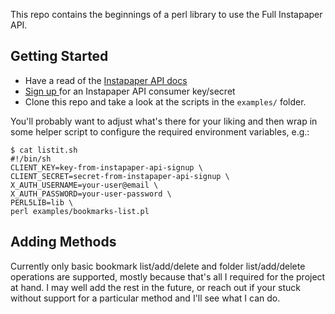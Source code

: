 This repo contains the beginnings of a perl library to use the Full Instapaper API.

## Getting Started

- Have a read of the [Instapaper API docs](https://www.instapaper.com/api/full)
- [Sign up ](https://www.instapaper.com/main/request_oauth_consumer_token) for an Instapaper API consumer key/secret
- Clone this repo and take a look at the scripts in the `examples/` folder.

You'll probably want to adjust what's there for your liking and then wrap in some helper script to configure the required environment variables, e.g.:

```
$ cat listit.sh 
#!/bin/sh
CLIENT_KEY=key-from-instapaper-api-signup \
CLIENT_SECRET=secret-from-instapaper-api-signup \
X_AUTH_USERNAME=your-user@email \
X_AUTH_PASSWORD=your-user-password \
PERL5LIB=lib \
perl examples/bookmarks-list.pl 
```

## Adding Methods

Currently only basic bookmark list/add/delete and folder list/add/delete operations are supported,
mostly because that's all I required for the project at hand. I may well add the rest in the future,
or reach out if your stuck without support for a particular method and I'll see what I can do.
